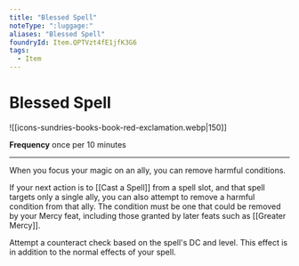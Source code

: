 ```yaml
---
title: "Blessed Spell"
noteType: ":luggage:"
aliases: "Blessed Spell"
foundryId: Item.QPTVzt4fE1jfK3G6
tags:
  - Item
---
```


# Blessed Spell
![[icons-sundries-books-book-red-exclamation.webp|150]]

**Frequency** once per 10 minutes

* * *

When you focus your magic on an ally, you can remove harmful conditions.

If your next action is to [[Cast a Spell]] from a spell slot, and that spell targets only a single ally, you can also attempt to remove a harmful condition from that ally. The condition must be one that could be removed by your Mercy feat, including those granted by later feats such as [[Greater Mercy]].

Attempt a counteract check based on the spell's DC and level. This effect is in addition to the normal effects of your spell.
